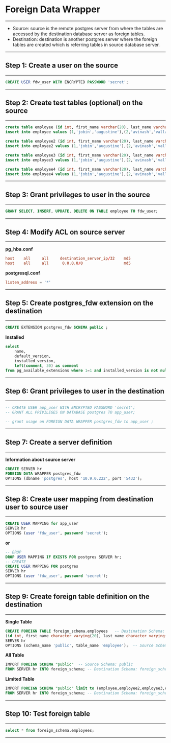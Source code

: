 # **Foreign Data Wrapper**

---


- Source: source is the remote postgres server from where the tables are accessed by the destination database server as foreign tables.
- Destination: destination is another postgres server where the foreign tables are created which is referring tables in source database server.

---


## **Step 1: Create a user on the source**

---

```sql
CREATE USER fdw_user WITH ENCRYPTED PASSWORD 'secret';
```

---

## **Step 2: Create test tables (optional) on the source**

---

```sql
create table employee (id int, first_name varchar(20), last_name varchar(20));
insert into employee values (1,'jobin','augustine'),(2,'avinash','vallarapu'),(3,'fernando','camargos');

create table employee2 (id int, first_name varchar(20), last_name varchar(20));
insert into employee2 values (1,'jobin','augustine'),(2,'avinash','vallarapu'),(3,'fernando','camargos');

create table employee3 (id int, first_name varchar(20), last_name varchar(20));
insert into employee3 values (1,'jobin','augustine'),(2,'avinash','vallarapu'),(3,'fernando','camargos');

create table employee4 (id int, first_name varchar(20), last_name varchar(20));
insert into employee4 values (1,'jobin','augustine'),(2,'avinash','vallarapu'),(3,'fernando','camargos');
```


---

## **Step 3: Grant privileges to user in the source**

---

```sql
GRANT SELECT, INSERT, UPDATE, DELETE ON TABLE employee TO fdw_user;
```

---

## **Step 4: Modify ACL on source server** 

---

**pg_hba.conf**

```conf
host    all 	all		destination_server_ip/32	md5
host    all   	all 	 0.0.0.0/0      			md5
```

**postgresql.conf**

```conf
listen_address = '*'
```

---

## **Step 5: Create postgres_fdw extension on the destination**

---

```sql
CREATE EXTENSION postgres_fdw SCHEMA public ;
```

**Installed**

```sql
select
	name,
	default_version,
	installed_version,
	left(comment, 30) as comment
from pg_available_extensions where 1=1 and installed_version is not null order by name;
```


---

## **Step 6: Grant privileges to user in the destination**

---


```sql
-- CREATE USER app_user WITH ENCRYPTED PASSWORD 'secret';
-- GRANT ALL PRIVILEGES ON DATABASE postgres TO app_user;
```

```sql
-- grant usage on FOREIGN DATA WRAPPER postgres_fdw to app_user ;
```

---

## **Step 7: Create a server definition**

---

**Information about source server**

```sql
CREATE SERVER hr 
FOREIGN DATA WRAPPER postgres_fdw
OPTIONS (dbname 'postgres', host '10.9.0.222', port '5432');  
```

---

## **Step 8: Create user mapping from destination user to source user**

---

```sql
CREATE USER MAPPING for app_user
SERVER hr
OPTIONS (user 'fdw_user', password 'secret');
```

**or**

```sql
-- DROP
DROP USER MAPPING IF EXISTS FOR postgres SERVER hr;
-- CREATE
CREATE USER MAPPING FOR postgres
SERVER hr
OPTIONS (user 'fdw_user', password 'secret');
```

---

## **Step 9: Create foreign table definition on the destination**

---


**Single Table**

```sql
CREATE FOREIGN TABLE foreign_schema.employees	-- Destination Schema: foreign_schema
(id int, first_name character varying(20), last_name character varying(20))
SERVER hr
OPTIONS (schema_name 'public', table_name 'employee');	-- Source Schema: public
```

**All Table**

```sql
IMPORT FOREIGN SCHEMA "public" 	-- Source Schema: public
FROM SERVER hr INTO foreign_schema; -- Destination Schema: foreign_schema
```

**Limited Table**

```sql
IMPORT FOREIGN SCHEMA "public" limit to (employee,employee2,employee3,employee4) 	-- Source Schema: public
FROM SERVER hr INTO foreign_schema; -- Destination Schema: foreign_schema
```

---

## **Step 10: Test foreign table**

---

```sql
select * from foreign_schema.employees;
```

---















